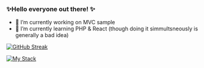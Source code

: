 ### ✨Hello everyone out there! ✨

- 🔭 I’m currently working on MVC sample
- 🌱 I’m currently learning PHP & React (though doing it simmultsneously is generally a bad idea)

[![GitHub Streak](https://streak-stats.demolab.com?user=Nick-Voskoboinikov&theme=dark)](https://git.io/streak-stats)

[![My Stack](https://skillicons.dev/icons?i=html,css,js,php,regex,vscode,vim,git,github,md,mysql,sqlite,postgres,linux,bash,powershell&perline=8)](https://skillicons.dev "My Stack")

<!--
**Nick-Voskoboinikov/Nick-Voskoboinikov** is a  _special_  repository because its `README.md` (this file) appears on your GitHub profile.

Here are some ideas to get you started:
- 👯 I’m looking to collaborate on ...
- 🤔 I’m looking for help with ...
- 📫 How to reach me: ...
- 💬 Ask me about ...
- 😄 Pronouns: ...
- ⚡ Fun fact: ...

[![My LinkedIn](https://skillicons.dev/icons?i=linkedin&perline=1)](https://skillicons.dev "My Stack")
-->
